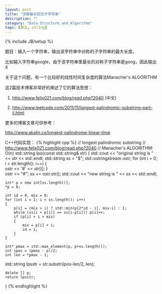 ```yaml
---
layout: post
title: "求解最长回文子字符串"
description: ""
category: "Data_Structure_and_Algorithm"
tags: [算法, string]
---
```

{% include JB/setup %}

题目：输入一个字符串，输出该字符串中对称的子字符串的最大长度。

比如输入字符串google，由于该字符串里最长的对称子字符串是goog，因此输出4


关于这个问题，有一个比较好的线性时间复杂度的算法Manacher's ALGORITHM

这2篇技术博客非常好的阐述了它的算法思想：

1) http://www.felix021.com/blog/read.php?2040 (中文)

2) http://www.leetcode.com/2011/11/longest-palindromic-substring-part-ii.html


更多的博客文章可供参考：

http://www.akalin.cx/longest-palindrome-linear-time


C++代码实现：
{% highlight cpp %}
// longest palindromic substring
// http://www.felix021.com/blog/read.php?2040
// Manacher's ALGORITHM: O(n)
std::string lps(const std::string& str)
{
    std::cout << "original string is " << str << std::endl;
    std::string ss = "$";
    std::ostringstream ostr;
    for (int i = 0; i < str.length(); i++)
    {   
        ostr << '#' << str[i];
    }   
    ostr << "#";
    ss += ostr.str();
    std::cout << "new string is " << ss << std::endl;

    int* p = new int[ss.length()];
    *p = 0;

    int id = 0, mix = 0;
    for (int i = 1; i < ss.length(); i++)
    {   
        p[i] = (mix > i) ? std::min(p[2*id - i], mix-i) : 1;
        while (ss[i + p[i]] == ss[i-p[i]]) p[i]++;
        if (p[i] + i > mix)    
        {   
            mix = p[i] + i;
            id = i;
        }   
    }   
    
    int* pmax = std::max_element(p, p+ss.length());
    int ipos = (pmax - p)/2;
    int len = *pmax - 1;
   std::string lpsstr = str.substr(ipos-len/2, len);

    delete [] p;
    return lpsstr;
}
{% endhighlight %}
